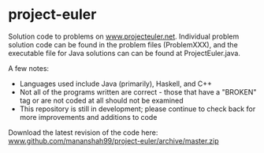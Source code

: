project-euler
=============

Solution code to problems on www.projecteuler.net. Individual problem solution code can be found in the problem files (ProblemXXX), and the executable file for Java solutions can can be found at ProjectEuler.java. 

A few notes:
  - Languages used include Java (primarily), Haskell, and C++
  - Not all of the programs written are correct - those that have a "BROKEN" tag or are not coded at all should not be examined
  - This repository is still in development; please continue to check back for more improvements and additions to code

Download the latest revision of the code here: www.github.com/mananshah99/project-euler/archive/master.zip
